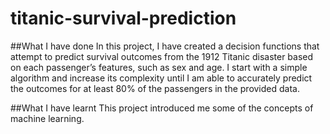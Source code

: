 # titanic-survival-prediction
##What I have done
In this project, I have created a decision functions that attempt to predict survival outcomes from the 1912 Titanic disaster based on each passenger’s features, such as sex and age. I start with a simple algorithm and increase its complexity until I am able to accurately predict the outcomes for at least 80% of the passengers in the provided data.

##What I have learnt
This project introduced me some of the concepts of machine learning.

